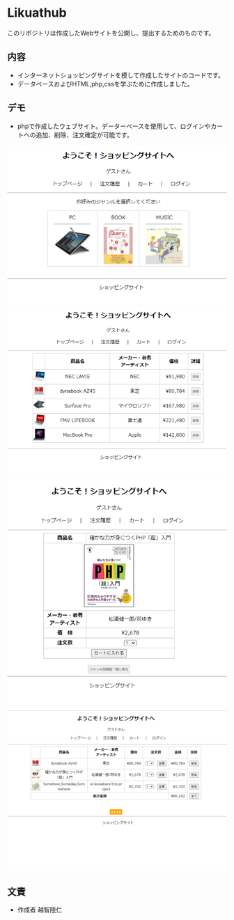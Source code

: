 # Likuathub
このリポジトリは作成したWebサイトを公開し、提出するためのものです。

## 内容
- インターネットショッピングサイトを模して作成したサイトのコードです。
- データベースおよびHTML,php,cssを学ぶために作成しました。
  
## デモ
- phpで作成したウェブサイト。データーベースを使用して、ログインやカートへの追加、削除、注文確定が可能です。
<div align="center">
    <img src="img/demo.png" alt="image" title="Demo1">
    <img src="img/demo2.png" alt="image" title="Demo2">
    <img src="img/demo3.png" alt="image" title="Demo3">
    <img src="img/demo4.png" alt="image" title="Demo4">
</div>

## 文責
- 作成者 越智陸仁

